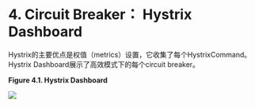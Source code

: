 # 4. Circuit Breaker： Hystrix Dashboard #

Hystrix的主要优点是权值（metrics）设置，它收集了每个HystrixCommand。Hystrix Dashboard展示了高效模式下的每个circuit breaker。

**Figure 4.1. Hystrix Dashboard**

![](https://raw.githubusercontent.com/spring-cloud/spring-cloud-netflix/1.4.x/docs/src/main/asciidoc/images/Hystrix.png)